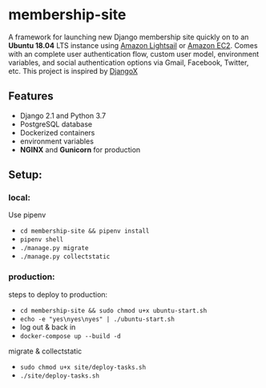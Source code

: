 # membership-site

A framework for launching new Django membership site quickly on to an **Ubuntu 18.04** LTS instance using [Amazon Lightsail](https://aws.amazon.com/lightsail/) or [Amazon EC2](https://aws.amazon.com/ec2/). Comes with an complete user authentication flow, custom user model, environment variables, and social authentication options via Gmail, Facebook, Twitter, etc. This project is inspired by [DjangoX](https://github.com/wsvincent/djangox)

## Features

- Django 2.1 and Python 3.7
- PostgreSQL database
- Dockerized containers
- environment variables
- **NGINX** and **Gunicorn** for production

## Setup:

### local:

Use pipenv
- `cd membership-site && pipenv install`
- `pipenv shell`
- `./manage.py migrate`
- `./manage.py collectstatic`

### production:

steps to deploy to production:
- `cd membership-site && sudo chmod u+x ubuntu-start.sh`
- `echo -e "yes\nyes\nyes" | ./ubuntu-start.sh`
- log out & back in
- `docker-compose up --build -d`

migrate & collectstatic
- `sudo chmod u+x site/deploy-tasks.sh`
- `./site/deploy-tasks.sh`
